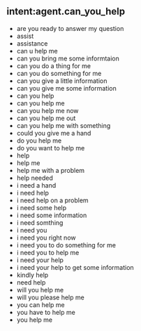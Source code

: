## intent:agent.can_you_help

- are you ready to answer my question
- assist
- assistance
- can u help me
- can you bring me some informtaion
- can you do a thing for me
- can you do something for me
- can you give a little information
- can you give me some information
- can you help
- can you help me
- can you help me now
- can you help me out
- can you help me with something
- could you give me a hand
- do you help me
- do you want to help me
- help
- help me
- help me with a problem
- help needed
- i need a hand
- i need help
- i need help on a problem
- i need some help
- i need some information
- i need somthing
- i need you
- i need you right now
- i need you to do something for me
- i need you to help me
- i need your help
- i need your help to get some information
- kindly help
- need help
- will you help me
- will you please help me
- you can help me
- you have to help me
- you help me